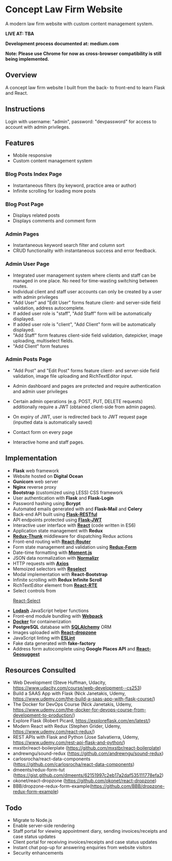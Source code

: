 # Concept Law Firm Website

A modern law firm website with custom content management system.

<strong>LIVE AT: TBA</strong>

<strong>Development process documented at: medium.com</strong>

<strong>Note: Please use Chrome for now as cross-browser compatibility is still being implemented.</strong>

## Overview

A concept law firm website I built from the back- to front-end to learn Flask and React. 

## Instructions

Login with username: "admin", password: "devpassword" for access to account with admin privileges.

## Features
- Mobile responsive
- Custom content management system

### Blog Posts Index Page
- Instantaneous filters (by keyword, practice area or author)
- Infinite scrolling for loading more posts

### Blog Post Page
- Displays related posts
- Displays comments and comment form

### Admin Pages
- Instantaneous keyword search filter and column sort
- CRUD functionality with instantaneous success and error feedback.

### Admin User Page
- Integrated user management system where clients and staff can be managed in one place. No need for time-wasting switching between routes. 
- Individual client and staff user accounts can only be created by a user with admin privileges
- "Add User" and "Edit User" forms feature client- and server-side field validation, address autocomplete.
- If added user role is "staff", "Add Staff" form will be automatically displayed.
- If added user role is "client", "Add Client" form will be automatically displayed.
- "Add Staff" form features client-side field validation, datepicker, image uploading, multiselect fields.
- "Add Client" form features

### Admin Posts Page
- "Add Post" and "Edit Post" forms feature client- and server-side field validation, image file uploading and RichTextEditor input. 


- Admin dashboard and pages are protected and require authentication and admin user privileges
- Certain admin operations (e.g. POST, PUT, DELETE requests) additionally require a JWT (obtained client-side from admin pages).
- On expiry of JWT, user is redirected back to JWT request page (inputted data is automatically saved)
- Contact form on every page
- Interactive home and staff pages.

## Implementation
- <b>Flask</b> web framework
- Website hosted on <b>Digital Ocean</b>
- <b>Gunicorn</b> web server
- <b>Nginx</b> reverse proxy
- <b>Bootstrap</b> (customized using LESS) CSS framework
- User authentication with <b>Flask</b> and <b>Flask-Login</b>
- Password hashing using <b>Bcrypt</b>
- Automated emails generated with and <b>Flask-Mail</b> and <b>Celery</b>
- Back-end API built using [<b>Flask-RESTful</b>](http://flask-restful-cn.readthedocs.io/en/0.3.4/)
- API endpoints protected using [<b>Flask-JWT</b>](https://pythonhosted.org/Flask-JWT/)
- Interactive user interface with [<b>React</b>](https://facebook.github.io/react/) (code written in ES6)
- Application state management with <b>Redux</b>
- [<b>Redux-Thunk</b>](https://github.com/gaearon/redux-thunk) middleware for dispatching Redux actions
- Front-end routing with [<b>React-Router</b>](https://github.com/ReactTraining/react-router)
- Form state management and validation using [<b>Redux-Form</b>](http://redux-form.com/)
- Date-time formatting with [<b>Moment.js</b>](https://momentjs.com/) 
- JSON data normalization with [<b>Normalizr</b>](https://github.com/paularmstrong/normalizr)
- HTTP requests with [<b>Axios</b>](https://github.com/mzabriskie/axios)
- Memoized selectors with [<b>Reselect</b>](https://github.com/reactjs/reselect)
- Modal implementation with <b>React-Bootstrap</b>
- Infinite scrolling with <b>Redux Infinite Scroll</b>
- RichTextEditor element from [<b>React-RTE</b>](https://github.com/sstur/react-rte)
- Select controls from [<p>React-Select</p>](https://github.com/JedWatson/react-select)
- [<b>Lodash</b>](https://lodash.com/) JavaScript helper functions
- Front-end module bundling with [<b>Webpack</b>](https://webpack.github.io/)
- [<b>Docker</b>](https://www.docker.com/) for containerization
- <b>PostgreSQL</b> database with [<b>SQLAlchemy</b>](http://www.sqlalchemy.org/) ORM
- Images uploaded with [<b>React-dropzone</b>](https://github.com/okonet/react-dropzone)
- JavaScript linting with [<b>ESLint</b>](http://eslint.org/)
- Fake data generated with <b>fake-factory</b>
- Address form autocomplete using <b>Google Places API</b> and [<b>React-Geosuggest</b>](https://github.com/ubilabs/react-geosuggest)

## Resources Consulted
- Web Development (Steve Huffman, Udacity, https://www.udacity.com/course/web-development--cs253)
- Build a SAAS App with Flask (Nick Janetakis, Udemy, https://www.udemy.com/the-build-a-saas-app-with-flask-course/)
- The Docker for DevOps Course (Nick Janetakis, Udemy, https://www.udemy.com/the-docker-for-devops-course-from-development-to-production/)
- Explore Flask (Robert Picard, https://exploreflask.com/en/latest/)
- Modern React with Redux (Stephen Grider, Udemy, https://www.udemy.com/react-redux/)
- REST APIs with Flask and Python (Jose Salvatierra, Udemy, https://www.udemy.com/rest-api-flask-and-python/)
- mxstbr/react-boilerplate (https://github.com/mxstbr/react-boilerplate)
- andrewngu/sound-redux (https://github.com/andrewngu/sound-redux)
- carlosrocha/react-data-components (https://github.com/carlosrocha/react-data-components)
- dmeents/redux-form-tut (https://gist.github.com/dmeents/62151997c2eb17a2daf535111778efa2)
- okonet/react-dropzone (https://github.com/okonet/react-dropzone)
- BBB/dropzone-redux-form-example(https://github.com/BBB/dropzone-redux-form-example)

## Todo
- Migrate to Node.js
- Enable server-side rendering
- Staff portal for viewing appointment diary, sending invoices/receipts and case status updates
- Client portal for receiving invoices/receipts and case status updates
- Instant chat pop-up for answering enquiries from website visitors
- Security enhancements